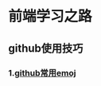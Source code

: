 <!--
 * @Author: atdow
 * @Date: 2021-04-23 23:29:36
 * @LastEditors: null
 * @LastEditTime: 2021-04-23 23:33:06
 * @Description: file content
-->
# 前端学习之路
## github使用技巧
### 1.[github常用emoj]("./github/emoj.md") 


